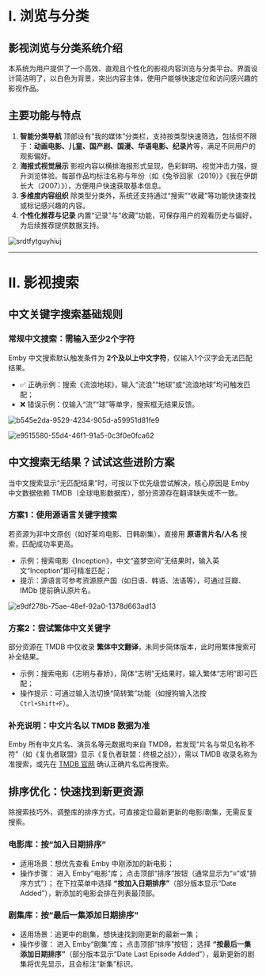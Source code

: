 # Ⅰ. 浏览与分类

## 影视浏览与分类系统介绍

本系统为用户提供了一个高效、直观且个性化的影视内容浏览与分类平台。界面设计简洁明了，以白色为背景，突出内容主体，使用户能够快速定位和访问感兴趣的影视作品。

## 主要功能与特点

1. **智能分类导航** 顶部设有“我的媒体”分类栏，支持按类型快速筛选，包括但不限于：**动画电影、儿童、国产剧、国漫、华语电影、纪录片**等，满足不同用户的观影偏好。
2. **海报式视觉展示** 影视内容以横排海报形式呈现，色彩鲜明、视觉冲击力强，提升浏览体验。每部作品均标注名称与年份（如《兔爷回家（2019）》《我在伊朗长大（2007）》），方便用户快速获取基本信息。
3. **多维度内容组织** 除类型分类外，系统还支持通过“搜索”“收藏”等功能快速查找或标记感兴趣的内容。
4. **个性化推荐与记录** 内置“记录”与“收藏”功能，可保存用户的观看历史与偏好，为后续推荐提供数据支持。

![srdtfytguyhiuj](/assets/2_how_to_use/usage_tips/srdtfytguyhiuj.png)



------

# Ⅱ. 影视搜索

## 中文关键字搜索基础规则

### 常规中文搜索：需输入至少2个字符

Emby 中文搜索默认触发条件为 **2个及以上中文字符**，仅输入1个汉字会无法匹配结果。

- ✅ 正确示例：搜索《流浪地球》，输入“流浪”“地球”或“流浪地球”均可触发匹配；
- ❌ 错误示例：仅输入“流”“球”等单字，搜索框无结果反馈。

![b545e2da-9529-4234-905d-a59951d81fe9](/assets/2_how_to_use/usage_tips/b545e2da-9529-4234-905d-a59951d81fe9.png)

![e9515580-55d4-46f1-91a5-0c3f0e0fca62](/assets/2_how_to_use/usage_tips/e9515580-55d4-46f1-91a5-0c3f0e0fca62.png)

## 中文搜索无结果？试试这些进阶方案

当中文搜索显示“无匹配结果”时，可按以下优先级尝试解决，核心原因是 Emby 中文数据依赖 TMDB（全球电影数据库），部分资源存在翻译缺失或不一致。

### 方案1：使用源语言关键字搜索

若资源为非中文原创（如好莱坞电影、日韩剧集），直接用 **原语言片名/人名** 搜索，匹配成功率更高。

- 示例：搜索电影《Inception》，中文“盗梦空间”无结果时，输入英文“Inception”即可精准匹配；
- 提示：源语言可参考资源原产国（如日语、韩语、法语等），可通过豆瓣、IMDb 提前确认原片名。

![e9df278b-75ae-48ef-92a0-1378d663ad13](/assets/2_how_to_use/usage_tips/e9df278b-75ae-48ef-92a0-1378d663ad13.png)

### 方案2：尝试繁体中文关键字

部分资源在 TMDB 中仅收录 **繁体中文翻译**，未同步简体版本，此时用繁体搜索可补全结果。

- 示例：搜索电影《志明与春娇》，简体“志明”无结果时，输入繁体“志明”即可匹配；
- 操作提示：可通过输入法切换“简转繁”功能（如搜狗输入法按 `Ctrl+Shift+F`）。

### 补充说明：中文片名以 TMDB 数据为准

Emby 所有中文片名、演员名等元数据均来自 TMDB，若发现“片名与常见名称不符”（如《复仇者联盟》显示《复仇者联盟：终极之战》），需以 TMDB 收录名称为准搜索，或先在 [TMDB 官网](https://www.themoviedb.org/) 确认正确片名后再搜索。

## 排序优化：快速找到新更资源

除搜索技巧外，调整库的排序方式，可直接定位最新更新的电影/剧集，无需反复搜索。

### 电影库：按“加入日期排序”

- 适用场景：想优先查看 Emby 中刚添加的新电影；
- 操作步骤： 进入 Emby“电影”库； 点击顶部“排序”按钮（通常显示为“≡”或“排序方式”）； 在下拉菜单中选择 **“按加入日期排序”**（部分版本显示“Date Added”），新添加的电影会排在列表最顶部。

### 剧集库：按“最后一集添加日期排序”

- 适用场景：追更中的剧集，想快速找到刚更新的最新一集；
- 操作步骤： 进入 Emby“剧集”库； 点击顶部“排序”按钮； 选择 **“按最后一集添加日期排序”**（部分版本显示“Date Last Episode Added”），最新更新的剧集将优先显示，且会标注“新集”标识。

